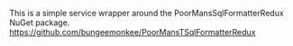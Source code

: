 ﻿This is a simple service wrapper around the PoorMansSqlFormatterRedux NuGet package. https://github.com/bungeemonkee/PoorMansTSqlFormatterRedux